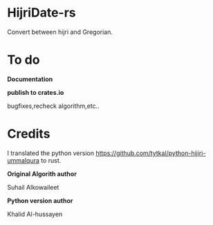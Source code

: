 # HijriDate-rs

Convert between hijri and Gregorian.

# To do

**Documentation**

**publish to crates.io**

bugfixes,recheck algorithm,etc..


# Credits
I translated the python version https://github.com/tytkal/python-hijiri-ummalqura to rust.

**Original Algorith author**

Suhail Alkowaileet 

**Python version author**

Khalid Al-hussayen
